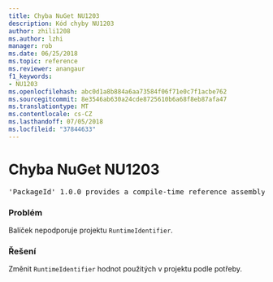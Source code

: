```yaml
---
title: Chyba NuGet NU1203
description: Kód chyby NU1203
author: zhili1208
ms.author: lzhi
manager: rob
ms.date: 06/25/2018
ms.topic: reference
ms.reviewer: anangaur
f1_keywords:
- NU1203
ms.openlocfilehash: abc0d1a8b884a6aa73584f06f71e0c7f1acbe762
ms.sourcegitcommit: 8e3546ab630a24cde8725610b6a68f8eb87afa47
ms.translationtype: MT
ms.contentlocale: cs-CZ
ms.lasthandoff: 07/05/2018
ms.locfileid: "37844633"
---
```

# <a name="nuget-error-nu1203"></a>Chyba NuGet NU1203

<pre>'PackageId' 1.0.0 provides a compile-time reference assembly for 'Foo.dll' on 'TargetFramework', but there is no compatible run-time assembly.</pre>

### <a name="issue"></a>Problém
Balíček nepodporuje projektu `RuntimeIdentifier`. 

### <a name="solution"></a>Řešení
Změnit `RuntimeIdentifier` hodnot použitých v projektu podle potřeby.